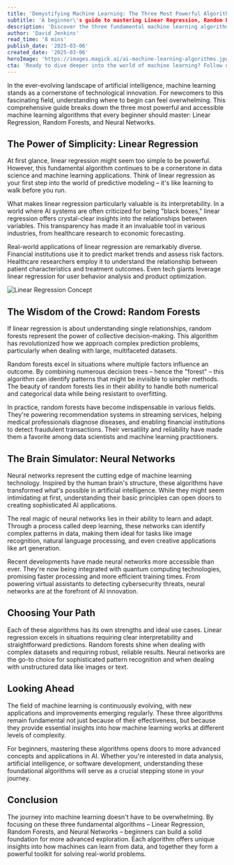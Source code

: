 ```yaml
---
title: 'Demystifying Machine Learning: The Three Most Powerful Algorithms for Beginners'
subtitle: 'A beginner\'s guide to mastering Linear Regression, Random Forests, and Neural Networks'
description: 'Discover the three fundamental machine learning algorithms that every beginner should master: Linear Regression, Random Forests, and Neural Networks. This comprehensive guide breaks down complex concepts into accessible insights, helping newcomers build a strong foundation in AI and machine learning.'
author: 'David Jenkins'
read_time: '8 mins'
publish_date: '2025-03-06'
created_date: '2025-03-06'
heroImage: 'https://images.magick.ai/ai-machine-learning-algorithms.jpg'
cta: 'Ready to dive deeper into the world of machine learning? Follow us on LinkedIn for daily insights, tutorials, and the latest developments in AI technology!'
---
```


In the ever-evolving landscape of artificial intelligence, machine learning stands as a cornerstone of technological innovation. For newcomers to this fascinating field, understanding where to begin can feel overwhelming. This comprehensive guide breaks down the three most powerful and accessible machine learning algorithms that every beginner should master: Linear Regression, Random Forests, and Neural Networks.

## The Power of Simplicity: Linear Regression

At first glance, linear regression might seem too simple to be powerful. However, this fundamental algorithm continues to be a cornerstone in data science and machine learning applications. Think of linear regression as your first step into the world of predictive modeling – it's like learning to walk before you run.

What makes linear regression particularly valuable is its interpretability. In a world where AI systems are often criticized for being "black boxes," linear regression offers crystal-clear insights into the relationships between variables. This transparency has made it an invaluable tool in various industries, from healthcare research to economic forecasting.

Real-world applications of linear regression are remarkably diverse. Financial institutions use it to predict market trends and assess risk factors. Healthcare researchers employ it to understand the relationship between patient characteristics and treatment outcomes. Even tech giants leverage linear regression for user behavior analysis and product optimization.

![Linear Regression Concept](https://i.magick.ai/PIXE/1738406181100_magick_img.webp)

## The Wisdom of the Crowd: Random Forests

If linear regression is about understanding single relationships, random forests represent the power of collective decision-making. This algorithm has revolutionized how we approach complex prediction problems, particularly when dealing with large, multifaceted datasets.

Random forests excel in situations where multiple factors influence an outcome. By combining numerous decision trees – hence the "forest" – this algorithm can identify patterns that might be invisible to simpler methods. The beauty of random forests lies in their ability to handle both numerical and categorical data while being resistant to overfitting.

In practice, random forests have become indispensable in various fields. They're powering recommendation systems in streaming services, helping medical professionals diagnose diseases, and enabling financial institutions to detect fraudulent transactions. Their versatility and reliability have made them a favorite among data scientists and machine learning practitioners.

## The Brain Simulator: Neural Networks

Neural networks represent the cutting edge of machine learning technology. Inspired by the human brain's structure, these algorithms have transformed what's possible in artificial intelligence. While they might seem intimidating at first, understanding their basic principles can open doors to creating sophisticated AI applications.

The real magic of neural networks lies in their ability to learn and adapt. Through a process called deep learning, these networks can identify complex patterns in data, making them ideal for tasks like image recognition, natural language processing, and even creative applications like art generation.

Recent developments have made neural networks more accessible than ever. They're now being integrated with quantum computing technologies, promising faster processing and more efficient training times. From powering virtual assistants to detecting cybersecurity threats, neural networks are at the forefront of AI innovation.

## Choosing Your Path

Each of these algorithms has its own strengths and ideal use cases. Linear regression excels in situations requiring clear interpretability and straightforward predictions. Random forests shine when dealing with complex datasets and requiring robust, reliable results. Neural networks are the go-to choice for sophisticated pattern recognition and when dealing with unstructured data like images or text.

## Looking Ahead

The field of machine learning is continuously evolving, with new applications and improvements emerging regularly. These three algorithms remain fundamental not just because of their effectiveness, but because they provide essential insights into how machine learning works at different levels of complexity.

For beginners, mastering these algorithms opens doors to more advanced concepts and applications in AI. Whether you're interested in data analysis, artificial intelligence, or software development, understanding these foundational algorithms will serve as a crucial stepping stone in your journey.

## Conclusion

The journey into machine learning doesn't have to be overwhelming. By focusing on these three fundamental algorithms – Linear Regression, Random Forests, and Neural Networks – beginners can build a solid foundation for more advanced exploration. Each algorithm offers unique insights into how machines can learn from data, and together they form a powerful toolkit for solving real-world problems.